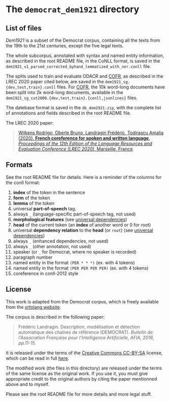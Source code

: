 # The `democrat_dem1921` directory

## List of files

_Dem1921_ is a subset of the Democrat corpus, containing all the texts from the 19th to the 21st centuries, except the five legal texts.

The whole subcorpus, annotated with syntax and named entity information, as described in the root README file, in the CoNLL format, is saved in the `dem1921_v1_parsed_corrected_byhand_lemmatized_with_ner.conll` file.

The splits used to train and evaluate ODACR and [COFR](http://github.com/boberle/cofr), as described in the LREC 2020 paper cited below, are saved in the `dem1921_sg.{dev,test,train}.conll` files.  For [COFR](http://github.com/boberle/cofr), the 10k word-long documents have been split into 2k word-long documents, available in the `dem1921_sg_cut2000.{dev,test,train}.{conll,jsonlines}` files.

The datebase format is saved in the `db_dem1921.zip`, with the complete list of annotations and fields described in the root README file.

The LREC 2020 paper:

> [Wilkens Rodrigo, Oberle Bruno, Landragin Frédéric, Todirascu Amalia (2020). **French coreference for spoken and written language**, _Proceedings of the 12th Edition of the Language Resources and Evaluation Conference (LREC 2020)_, Marseille, France](https://lrec2020.lrec-conf.org/en/).

## Formats

See the root README file for details.  Here is a reminder of the columns for the conll format:

1. **index** of the token in the sentence
1. **form** of the token
1. **lemma** of the token
1. universal **part-of-speech** tag.
1. always `_` (language-specific part-of-speech tag, not used)
1. **morphological features** (see [universal dependencies](https://universaldependencies.org))
1. **head** of the current token (an **index** of another word or 0 for root)
1. universal **dependency relation** to the **head** (or `root`) (see [universal dependencies](https://universaldependencies.org))
1. always `_` (enhanced dependencies, not used)
1. always `_` (other annotation, not used)
1. speaker (or `_` for Democrat, where no speaker is recorded)
1. paragraph number
1. named entity in the format `(PER * * *)` (ex. with 4 tokens)
1. named entity in the format `(PER PER PER PER)` (ex. with 4 tokens)
1. coreference in conll-2012 style



## License

This work is adapted from the Democrat corpus, which is freely available from the [ortolang website](http://ortolang.fr).

The corpus is described in the following paper:

> Frédéric Landragin. Description, modélisation et détection automatique des chaînes de référence (DEMOCRAT). _Bulletin de l'Association Française pour l'Intelligence Artificielle, AFIA, 2016, pp.11-15._

It is released under the terms of the [Creative Commons CC-BY-SA](https://creativecommons.org/licenses/by-sa/4.0/deed.en) license, which can be read in full [here](https://creativecommons.org/licenses/by-sa/4.0/legalcode).

The modified work (the files in this directory) are released under the terms of the same license as the original work.  If you use it, you must give appropriate credit to the original authors by citing the paper mentionned above and to myself.

Please see the root README file for more details and more legal stuff.
